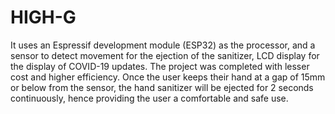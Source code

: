 # HIGH-G
It uses an Espressif development module (ESP32) as the processor, and a sensor to detect movement for the ejection of the sanitizer, LCD display for the display of COVID-19 updates. The project was completed with lesser cost and higher efficiency. Once the user keeps their hand at a gap of 15mm or below from the sensor, the hand sanitizer will be ejected for 2 seconds continuously, hence providing the user a comfortable and safe use.
